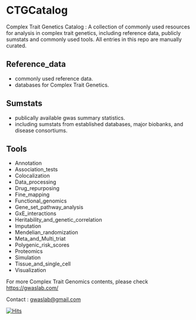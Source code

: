 
# CTGCatalog

Complex Trait Genetics Catalog : A collection of commonly used resources for analysis in complex trait genetics, including reference data, publicly sumstats and commonly used tools. All entries in this repo are manually curated.

## Reference_data
* commonly used reference data.
* databases for Complex Trait Genetics.
## Sumstats   
* publically available gwas summary statistics.
* including sumstats from established databases, major biobanks, and disease consortiums.
## Tools
* Annotation
* Association_tests
* Colocalization
* Data_processing
* Drug_repurposing
* Fine_mapping
* Functional_genomics
* Gene_set_pathway_analysis
* GxE_interactions
* Heritability_and_genetic_correlation
* Imputation
* Mendelian_randomization
* Meta_and_Multi_triat
* Polygenic_risk_scores
* Proteomics
* Simulation
* Tissue_and_single_cell
* Visualization

For more Complex Trait Genomics contents, please check https://gwaslab.com/

Contact : gwaslab@gmail.com

[![Hits](https://hits.seeyoufarm.com/api/count/incr/badge.svg?url=https%3A%2F%2Fcloufield.github.io%2FCTGCatalog%2F&count_bg=%2379C83D&title_bg=%23555555&icon=&icon_color=%23E7E7E7&title=Daily%2FTotal+views&edge_flat=false)](https://hits.seeyoufarm.com)
